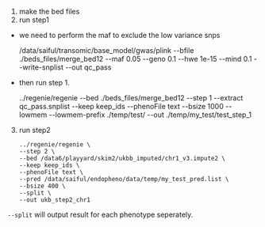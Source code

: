 1. make the bed files
2. run step1
 
  -  we need to perform the maf to exclude the low variance snps
    
        /data/saiful/transomic/base_model/gwas/plink  --bfile ./beds_files/merge_bed12  --maf 0.05 --geno 0.1 --hwe 1e-15  --mind 0.1  --write-snplist  --out qc_pass

  -  then run step 1.
       
       
        ../regenie/regenie --bed ./beds_files/merge_bed12 --step 1 --extract qc_pass.snplist --keep keep_ids --phenoFile text --bsize 1000 --lowmem --lowmem-prefix ./temp/test/  --out ./temp/my_test/test_step_1
        
3. run step2


       ../regenie/regenie \
       --step 2 \
       --bed /data6/playyard/skim2/ukbb_imputed/chr1_v3.impute2 \
       --keep keep_ids \
       --phenoFile text \
       --pred /data/saiful/endopheno/data/temp/my_test_pred.list \
       --bsize 400 \
       --split \
       --out ukb_step2_chr1
       
`--split` will output result for each phenotype seperately.
